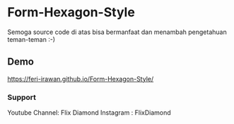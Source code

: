 # Form-Hexagon-Style
Semoga source code di atas bisa bermanfaat dan menambah pengetahuan teman-teman :-)

## Demo
https://feri-irawan.github.io/Form-Hexagon-Style/
### Support
Youtube Channel: Flix Diamond
Instagram      : FlixDiamond
